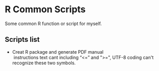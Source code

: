 # R Common Scripts
Some common R function or script for myself.
## Scripts list
* Creat R package and generate PDF manual <br>
  instructions text cant including “<=” and ">=", UTF-8 coding can't recognize these two symbols.

